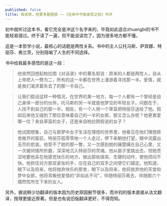 ```yaml
---
published: false
title: 有收获，但更多是困惑 ——《生命中不能承受之轻》书评
---
```

初中就听过这本书，看它完全是冲这个名字来的，毕竟如此适合zhuangbi的书不能轻易错过。终于读了一遍，但不能说读完了，因为很多地方都不懂。

这是一本哲学小说，最核心的话题是两性关系。书中的主人公托马斯、萨宾娜、特丽莎、弗兰茨，分别隐喻了人生的不同选择。

书中给我最多感悟的是这一段：

> 他突然回想起柏拉图《对话录》中的著名假说：原来的人都是两性人，自从上帝把人一劈为二，所有的这一半都在世界上漫游着寻找那一半。爱情，就是我们渴求着失去了的那一半自己。

> 让我们假设这样一种情况，在世界的某一地方，每一个人都有一个曾经是自己身体一部分的伙伴。托马斯的另一半就是他梦见的年轻女子。问题在于，人找不到自己的那一半。相反，有一个人用一个草篮把特丽莎送给了他。假如后来他又碰到了那位意味着自己的一半的女郎，那又怎么办呢？他更衷爱哪一位？来自草篮的女子，还是来自柏拉图假说的女子？

> 他试图想象，自己与那梦中女子生活在理想的世界里，他看见在他们理想房舍敞开的窗前，特丽莎孤零零地一个人走过，停下来朝他打望，眼中流露出无尽的悲哀。他受不了她的那一瞥，又一次感到她的痛楚痛在自己心里，又一次被同情所折磨，深深地沉入特丽莎的灵魂。他从窗子里跳出去，但她苦涩地要他呆在他感觉快乐的地方，做出那些唐突、生硬的动作，使他烦闷不快。他抓住对方那双紧张的手，压在自己的双手之间使它们镇定。他知道，眼下以及将来，他将抛弃快乐的房舍，眼下以及将来，他将放弃他的天堂和梦中女郎，他将背叛他爱情的“非如此不可”，伴随特丽莎离去，伴随那六个偶然性所生下来的女人。

另外，据说韩少功翻译的版本因为历史原因删节很多，而许钧的版本直接从法文翻译，按理更接近原著。但是也有说旧版翻译更好，不得而知。